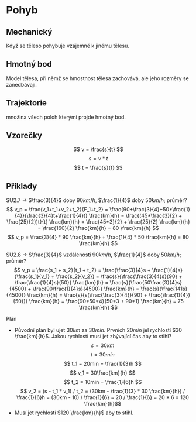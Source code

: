 # Pohyb
## Mechanický
Když se těleso pohybuje vzájemně k jinému tělesu.
## Hmotný bod
Model tělesa, při němž se hmostnost tělesa zachovává, ale jeho rozměry se zanedbávají.
## Trajektorie
množina všech poloh kterými projde hmotný bod.

## Vzorečky

$$ v = \frac{s}{t} $$
$$ s = v * t $$
$$ t = \frac{s}{t} $$

## Příklady
SU2.7 -> $\frac{3}{4}$ doby $90km/h$, $\frac{1}{4}$ doby $50km/h$; průměr?
$$
v_p = \frac{v_1+t_1+v_2+t_2}{F_1+t_2} = \frac{90+\frac{3}{4}+50*\frac{1}{4}}{\frac{3}{4}t+\frac{1}{4}t} \frac{km}{h} = \frac{(45*\frac{3}{2} + \frac{25}{2})t}{t} \frac{km}{h} = \frac{45*3}{2} + \frac{25}{2} \frac{km}{h} = \frac{160}{2} \frac{km}{h} = 80 \frac{km}{h}
$$
$$
v_p = \frac{3}{4} * 90 \frac{km}{h} + \frac{1}{4} * 50 \frac{km}{h} = 80 \frac{km}{h}
$$

SU2.8 -> $\frac{3}{4}$ vzdálenosti $90km/h$, $\frac{1}{4}$ doby $50km/h$; průměr?
$$
v_p = \frac{s_1 + s_2}{t_1 + t_2} = \frac{\frac{3}{4}s + \frac{1}{4}s}{\frac{s_1}{v_1} + \frac{s_2}{v_2}} = \frac{s}{\frac{\frac{3}{4}s}{90} + \frac{\frac{1}{4}s}{50}} \frac{km}{h} = \frac{s}{\frac{50\frac{3}{4}s}{4500} + \frac{90\frac{1}{4}s}{4500}} \frac{km}{h} = \frac{s}{\frac{141s}{4500}} \frac{km}{h} = \frac{s}{s(\frac{\frac{3}{4}}{90} + \frac{\frac{1}{4}}{50})} \frac{km}{h} = \frac{90*50*4}{50*3 + 90*1} \frac{km}{h} = 75 \frac{km}{h}
$$

Plán
- Původní plán byl ujet $30 km$ za $30 min$. Prvních $20 min$ jel rychlostí $30 \frac{km}{h}$. Jakou rychlostí musí jet zbývající čas aby to stihl?
$$ s = 30km $$
$$ t = 30min $$
$$ t_1 = 20min = \frac{1}{3}h $$
$$ v_1 = 30\frac{km}{h} $$
$$ t_2 = 10min = \frac{1}{6}h $$
$$ v_2 = (s - t_1 * v_1) / t_2 = (30km - \frac{1}{3} * 30 \frac{km}{h}) / \frac{1}{6}h = (30km - 10) / \frac{1}{6} = 20 / \frac{1}{6} = 20 * 6 = 120 \frac{km}{h}$$
- Musí jet rychlostí $120 \frac{km}{h}$ aby to stihl.